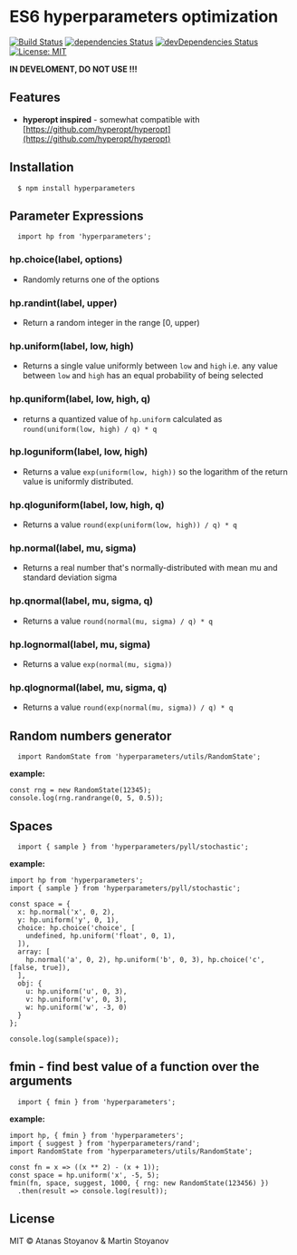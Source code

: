 # ES6 hyperparameters optimization

[![Build Status](https://travis-ci.org/atanasster/hyperparameters.svg?branch=master)](https://travis-ci.org/atanasster/hyperparameters) [![dependencies Status](https://david-dm.org/atanasster/hyperjs/status.svg)](https://david-dm.org/atanasster/hyperjs) [![devDependencies Status](https://david-dm.org/atanasster/hyperjs/dev-status.svg)](https://david-dm.org/atanasster/hyperjs?type=dev) [![License: MIT](https://img.shields.io/badge/License-MIT-blue.svg)](https://opensource.org/licenses/MIT)

**IN DEVELOMENT, DO NOT USE !!!**



## Features

* **hyperopt inspired** - somewhat compatible with [https://github.com/hyperopt/hyperopt](https://github.com/hyperopt/hyperopt) 



## Installation

  ```
    $ npm install hyperparameters
  ```


## Parameter Expressions

  ```
    import hp from 'hyperparameters';
  ```

### hp.choice(label, options)

- Randomly returns one of the options

### hp.randint(label, upper)

- Return a random integer in the range [0, upper)

### hp.uniform(label, low, high)

- Returns a single value uniformly between `low` and `high` i.e. any value between `low` and `high` has an equal probability of being selected

### hp.quniform(label, low, high, q)

- returns a quantized value of `hp.uniform` calculated as `round(uniform(low, high) / q) * q`

### hp.loguniform(label, low, high)

- Returns a value `exp(uniform(low, high))` so the logarithm of the return value is uniformly distributed.

### hp.qloguniform(label, low, high, q)

- Returns a value `round(exp(uniform(low, high)) / q) * q`

### hp.normal(label, mu, sigma)

- Returns a real number that's normally-distributed with mean mu and standard deviation sigma

### hp.qnormal(label, mu, sigma, q)

- Returns a value `round(normal(mu, sigma) / q) * q`

### hp.lognormal(label, mu, sigma)

- Returns a value `exp(normal(mu, sigma))`

### hp.qlognormal(label, mu, sigma, q)

- Returns a value `round(exp(normal(mu, sigma)) / q) * q`



## Random numbers generator

  ```
    import RandomState from 'hyperparameters/utils/RandomState';
  ```
  
  **example:**
  ```
  const rng = new RandomState(12345);
  console.log(rng.randrange(0, 5, 0.5));

  ```


## Spaces

  ```
    import { sample } from 'hyperparameters/pyll/stochastic';
  ```
  
  **example:**
  ```
  import hp from 'hyperparameters';
  import { sample } from 'hyperparameters/pyll/stochastic';
  
  const space = {
    x: hp.normal('x', 0, 2),
    y: hp.uniform('y', 0, 1),
    choice: hp.choice('choice', [
      undefined, hp.uniform('float', 0, 1),
    ]),
    array: [
      hp.normal('a', 0, 2), hp.uniform('b', 0, 3), hp.choice('c', [false, true]),
    ],
    obj: {
      u: hp.uniform('u', 0, 3),
      v: hp.uniform('v', 0, 3),
      w: hp.uniform('w', -3, 0)
    }
  };

  console.log(sample(space));

  ```
## fmin - find best value of a function over the arguments 

  ```
    import { fmin } from 'hyperparameters';
  ```
  
  **example:**
  ```
  import hp, { fmin } from 'hyperparameters';
  import { suggest } from 'hyperparameters/rand';
  import RandomState from 'hyperparameters/utils/RandomState';

  const fn = x => ((x ** 2) - (x + 1));
  const space = hp.uniform('x', -5, 5);
  fmin(fn, space, suggest, 1000, { rng: new RandomState(123456) })
    .then(result => console.log(result));
  ```
## License

MIT © Atanas Stoyanov & Martin Stoyanov
